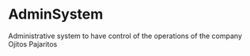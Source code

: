 # AdminSystem
Administrative system to have control of the operations of the company Ojitos Pajaritos

